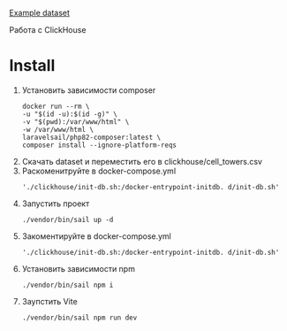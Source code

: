 [Example dataset](https://clickhouse.com/docs/ru/getting-started/example-datasets/cell-towers)

Работа с ClickHouse

# Install
1. Установить зависимости composer
    ```
    docker run --rm \
    -u "$(id -u):$(id -g)" \
    -v "$(pwd):/var/www/html" \
    -w /var/www/html \
    laravelsail/php82-composer:latest \
    composer install --ignore-platform-reqs
    ```
2. Скачать dataset и переместить его в clickhouse/cell_towers.csv
3. Раскоменитруйте в docker-compose.yml 
    ```
    './clickhouse/init-db.sh:/docker-entrypoint-initdb. d/init-db.sh'
    ```
4. Запустить проект
    ```
    ./vendor/bin/sail up -d
    ```
5. Закоментируйте в docker-compose.yml 
    ```
    './clickhouse/init-db.sh:/docker-entrypoint-initdb. d/init-db.sh'
    ```
6. Установить зависимости npm
    ```
    ./vendor/bin/sail npm i
    ```
7. Заупстить Vite
    ```
    ./vendor/bin/sail npm run dev
    ```